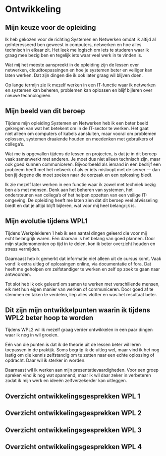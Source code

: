 # Ontwikkeling

## Mijn keuze voor de opleiding

<p style="max-width: 97%;"> Ik heb gekozen voor de richting Systemen en Netwerken omdat ik altijd al geïnteresseerd ben geweest in computers, netwerken en hoe alles technisch in elkaar zit. Het leek me logisch om iets te studeren waar ik graag mee bezig ben en tegelijk iets waar veel werk in te vinden is.

Wat mij het meeste aanspreekt in de opleiding zijn de lessen over netwerken, cloudtoepassingen en hoe je systemen beter en veiliger kan laten werken. Dat zijn dingen die ik ook later graag wil blijven doen.

Op lange termijn zie ik mezelf werken in een IT-functie waar ik netwerken en systemen kan beheren, problemen kan oplossen en blijf bijleren over nieuwe technologieën. </p>

## Mijn beeld van dit beroep

<p style="max-width: 97%;">Tijdens mijn opleiding Systemen en Netwerken heb ik een beter beeld gekregen van wat het betekent om in de IT-sector te werken. Het gaat niet alleen om computers of kabels aansluiten, maar vooral om problemen oplossen, systemen draaiende houden en meedenken met gebruikers of collega’s.

Wat me is opgevallen tijdens de lessen en projecten, is dat je in dit beroep vaak samenwerkt met anderen. Je moet dus niet alleen technisch zijn, maar ook goed kunnen communiceren. Bijvoorbeeld als iemand in een bedrijf een probleem heeft met het netwerk of als er iets misloopt met de server — dan ben jij degene die moet zoeken naar de oorzaak en een oplossing biedt.

Ik zie mezelf later werken in een functie waar ik zowel met techniek bezig ben als met mensen. Denk aan het beheren van systemen, het ondersteunen van collega’s of het helpen opzetten van een veilige IT-omgeving. De opleiding heeft me laten zien dat dit beroep veel afwisseling biedt en dat je altijd blijft bijleren, wat voor mij heel belangrijk is.</p>

## Mijn evolutie tijdens WPL1

<p style="max-width: 97%;"> Tijdens Werkplekleren 1 heb ik een aantal dingen geleerd die voor mij echt belangrijk waren. Eén daarvan is het belang van goed plannen. Door mijn studiemomenten op tijd in te delen, kon ik beter overzicht houden en stress vermijden.

Daarnaast heb ik gemerkt dat informatie niet alleen uit de cursus komt. Vaak vond ik extra uitleg of oplossingen online, via documentatie of fora. Dat heeft me geholpen om zelfstandiger te werken en zelf op zoek te gaan naar antwoorden.

Tot slot heb ik ook geleerd om samen te werken met verschillende mensen, elk met hun eigen manier van werken of communiceren. Door goed af te stemmen en taken te verdelen, liep alles vlotter en was het resultaat beter.</p>

## Dit zijn mijn ontwikkelpunten waarin ik tijdens WPL2 beter hoop te worden

<p style="max-width: 97%;"> Tijdens WPL2 wil ik mezelf graag verder ontwikkelen in een paar dingen waar ik nog in wil groeien.

Eén van die punten is dat ik de theorie uit de lessen beter wil leren toepassen in de praktijk. Soms begrijp ik de uitleg wel, maar vind ik het nog lastig om die kennis zelfstandig om te zetten naar een echte oplossing of opdracht. Daar wil ik sterker in worden.

Daarnaast wil ik werken aan mijn presentatievaardigheden. Voor een groep spreken vind ik nog wat spannend, maar ik wil daar zeker in verbeteren zodat ik mijn werk en ideeën zelfverzekerder kan uitleggen.</p>

## Overzicht ontwikkelingsgesprekken WPL 1

## Overzicht ontwikkelingsgesprekken WPL 2

## Overzicht ontwikkelingsgesprekken WPL 3

## Overzicht ontwikkelingsgesprekken WPL 4
